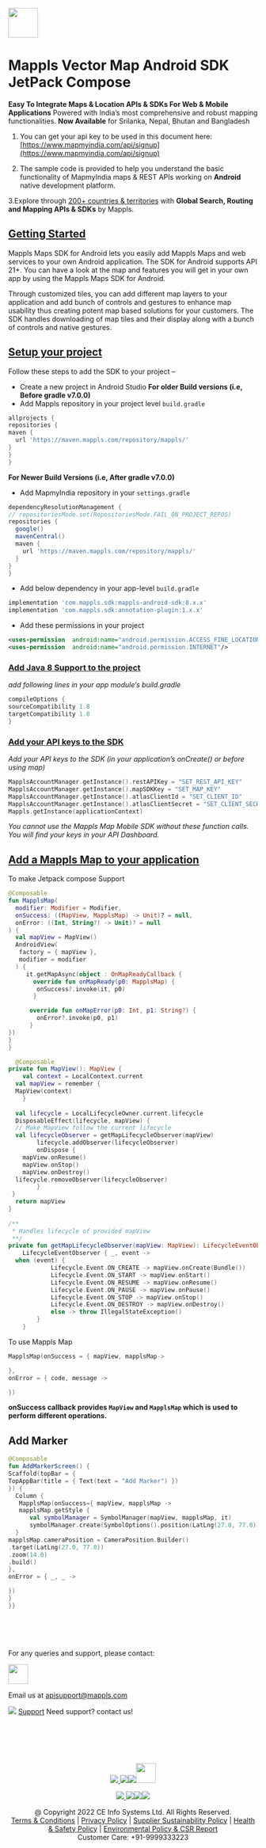 [<img src="https://about.mappls.com/images/mappls-b-logo.svg" height="60"/> </p>](https://www.mapmyindia.com/api)

# Mappls Vector Map Android SDK JetPack Compose

**Easy To Integrate Maps & Location APIs & SDKs For Web & Mobile Applications**
Powered with India’s most comprehensive and robust mapping functionalities.
**Now Available** for Srilanka, Nepal, Bhutan and Bangladesh

1. You can get your api key to be used in this document here: [https://www.mapmyindia.com/api/signup](https://www.mapmyindia.com/api/signup)

2. The sample code is provided to help you understand the basic functionality of MapmyIndia maps & REST APIs working on **Android** native development platform.

3.Explore through [200+ countries & territories](https://github.com/MapmyIndia/mapmyindia-rest-api/blob/master/docs/countryISO.md) with **Global Search, Routing and Mapping APIs & SDKs** by Mappls.

## [Getting Started](#getting-started)

Mappls Maps SDK for Android lets you easily add Mappls Maps and web services to your own Android application. The SDK for Android supports API 21+. You can have a look at the map and features you will get in your own app by using the Mappls Maps SDK for Android.

Through customized tiles, you can add different map layers to your application and add bunch of controls and gestures to enhance map usability thus creating potent map based solutions for your customers. The SDK handles downloading of map tiles and their display along with a bunch of controls and native gestures.

## [Setup your project](#setup-your-project)
Follow these steps to add the SDK to your project –
- Create a new project in Android Studio
  **For older Build versions (i.e, Before gradle v7.0.0)**
- Add Mappls repository in your project level `build.gradle`
```groovy
allprojects {
repositories {
maven {
  url 'https://maven.mappls.com/repository/mappls/'
}
}
}
```

**For Newer Build Versions (i.e, After gradle v7.0.0)**

- Add MapmyIndia repository in your `settings.gradle`

```groovy
dependencyResolutionManagement {
// repositoriesMode.set(RepositoriesMode.FAIL_ON_PROJECT_REPOS)
repositories {
  google()
  mavenCentral()
  maven {
    url 'https://maven.mappls.com/repository/mappls/'
  }
}
}
```

- Add below dependency in your app-level `build.gradle`

```groovy
implementation 'com.mappls.sdk:mappls-android-sdk:8.x.x'
implementation 'com.mappls.sdk:annotation-plugin:1.x.x'
```

- Add these permissions in your project
```xml
<uses-permission  android:name="android.permission.ACCESS_FINE_LOCATION"/>
<uses-permission  android:name="android.permission.INTERNET"/>
```



### [Add Java 8 Support to the project](#add-java-8-support-to-the-project)
_add following lines in your app module’s build.gradle_
```groovy
compileOptions {
sourceCompatibility 1.8
targetCompatibility 1.8
}
```

### [Add your API keys to the SDK](#add-your-api-keys-to-the-sdk)

_Add your API keys to the SDK (in your application’s onCreate() or before using map)_

```kotlin
MapplsAccountManager.getInstance().restAPIKey = "SET_REST_API_KEY"
MapplsAccountManager.getInstance().mapSDKKey = "SET_MAP_KEY"
MapplsAccountManager.getInstance().atlasClientId = "SET_CLIENT_ID"
MapplsAccountManager.getInstance().atlasClientSecret = "SET_CLIENT_SECRET"
Mappls.getInstance(applicationContext)
```



_You cannot use the Mappls Map Mobile SDK without these function calls. You will find your keys in your API Dashboard._

## [Add a Mappls Map to your application](#add-a-mappls-map-to-your-application)
To make Jetpack compose Support

```kotlin
@Composable
fun MapplsMap(
  modifier: Modifier = Modifier,
  onSuccess: ((MapView, MapplsMap) -> Unit)? = null,
  onError: ((Int, String?) -> Unit)? = null
) {
  val mapView = MapView()
  AndroidView(
   factory = { mapView },
   modifier = modifier
  ) {
     it.getMapAsync(object : OnMapReadyCallback {
       override fun onMapReady(p0: MapplsMap) {
		onSuccess?.invoke(it, p0)
	   }

	  override fun onMapError(p0: Int, p1: String?) {
        onError?.invoke(p0, p1)
      }
})
}
}

  @Composable  
private fun MapView(): MapView {  
    val context = LocalContext.current  
  val mapView = remember {  
  MapView(context)  
    }  
  
  val lifecycle = LocalLifecycleOwner.current.lifecycle  
  DisposableEffect(lifecycle, mapView) {  
  // Make MapView follow the current lifecycle  
  val lifecycleObserver = getMapLifecycleObserver(mapView)  
        lifecycle.addObserver(lifecycleObserver)  
        onDispose {  
	mapView.onResume()
	mapView.onStop()
	mapView.onDestroy()
  lifecycle.removeObserver(lifecycleObserver)  
        }  
 }  
  return mapView  
}  
  
/**  
 * Handles lifecycle of provided mapView 
 **/
private fun getMapLifecycleObserver(mapView: MapView): LifecycleEventObserver =  
    LifecycleEventObserver { _, event ->  
  when (event) {  
            Lifecycle.Event.ON_CREATE -> mapView.onCreate(Bundle())  
            Lifecycle.Event.ON_START -> mapView.onStart()  
            Lifecycle.Event.ON_RESUME -> mapView.onResume()  
            Lifecycle.Event.ON_PAUSE -> mapView.onPause()  
            Lifecycle.Event.ON_STOP -> mapView.onStop()  
            Lifecycle.Event.ON_DESTROY -> mapView.onDestroy()  
            else -> throw IllegalStateException()  
        }  
    }
```
To use Mappls Map
```kotlin
MapplsMap(onSuccess = { mapView, mapplsMap->

},
onError = { code, message ->

})
```
**onSuccess callback provides `MapView` and `MapplsMap` which is used to perform different operations.**

## Add Marker

```kotlin
@Composable
fun AddMarkerScreen() {
Scaffold(topBar = {
TopAppBar(title = { Text(text = "Add Marker") })
}) {
  Column {
   MapplsMap(onSuccess={ mapView, mapplsMap ->
   mapplsMap.getStyle {
      val symbolManager = SymbolManager(mapView, mapplsMap, it)
      symbolManager.create(SymbolOptions().position(LatLng(27.0, 77.0)))
  }
mapplsMap.cameraPosition = CameraPosition.Builder()
.target(LatLng(27.0, 77.0))
.zoom(14.0)
.build()
},
onError = { _, _ ->

})
}
}}
```
<br><br><br>

For any queries and support, please contact:

[<img src="https://about.mappls.com/images/mappls-logo.svg" height="40"/> </p>](https://about.mappls.com/api/)
Email us at [apisupport@mappls.com](mailto:apisupport@mappls.com)


![](https://www.mapmyindia.com/api/img/icons/support.png)
[Support](https://about.mappls.com/contact/)
Need support? contact us!

<br></br>
<br></br>

[<p align="center"> <img src="https://www.mapmyindia.com/api/img/icons/stack-overflow.png"/> ](https://stackoverflow.com/questions/tagged/mappls-api)[![](https://www.mapmyindia.com/api/img/icons/blog.png)](https://about.mappls.com/blog/)[![](https://www.mapmyindia.com/api/img/icons/gethub.png)](https://github.com/Mappls-api)[<img src="https://mmi-api-team.s3.ap-south-1.amazonaws.com/API-Team/npm-logo.one-third%5B1%5D.png" height="40"/> </p>](https://www.npmjs.com/org/mapmyindia)



[<p align="center"> <img src="https://www.mapmyindia.com/june-newsletter/icon4.png"/> ](https://www.facebook.com/Mapplsofficial)[![](https://www.mapmyindia.com/june-newsletter/icon2.png)](https://twitter.com/mappls)[![](https://www.mapmyindia.com/newsletter/2017/aug/llinkedin.png)](https://www.linkedin.com/company/mappls/)[![](https://www.mapmyindia.com/june-newsletter/icon3.png)](https://www.youtube.com/channel/UCAWvWsh-dZLLeUU7_J9HiOA)




<div align="center">@ Copyright 2022 CE Info Systems Ltd. All Rights Reserved.</div>

<div align="center"> <a href="https://about.mappls.com/api/terms-&-conditions">Terms & Conditions</a> | <a href="https://about.mappls.com/about/privacy-policy">Privacy Policy</a> | <a href="https://about.mappls.com/pdf/mapmyIndia-sustainability-policy-healt-labour-rules-supplir-sustainability.pdf">Supplier Sustainability Policy</a> | <a href="https://about.mappls.com/pdf/Health-Safety-Management.pdf">Health & Safety Policy</a> | <a href="https://about.mappls.com/pdf/Environment-Sustainability-Policy-CSR-Report.pdf">Environmental Policy & CSR Report</a>

<div align="center">Customer Care: +91-9999333223</div>
